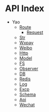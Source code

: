 API Index
=========

* Yao
    * [Route](Yao-Route.md)
        * [Request](Yao-Route-Request.md)
    * [Str](Yao-Str.md)
    * [Wxpay](Yao-Wxpay.md)
    * [Weibo](Yao-Weibo.md)
    * [Http](Yao-Http.md)
    * [Model](Yao-Model.md)
    * [FS](Yao-FS.md)
    * [Observer](Yao-Observer.md)
    * [DB](Yao-DB.md)
    * [Redis](Yao-Redis.md)
    * [Log](Yao-Log.md)
    * [Excp](Yao-Excp.md)
    * [Schema](Yao-Schema.md)
    * [Api](Yao-Api.md)
    * [Wechat](Yao-Wechat.md)

